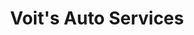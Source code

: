 ---
title: "Voit's Auto Services"
url: /romney/voits-auto-services-west-main-street/
shop: car repair
---
